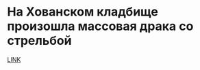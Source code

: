 # На Хованском кладбище произошла массовая драка со стрельбой



[LINK](https://varlamov.ru/1719408.html)